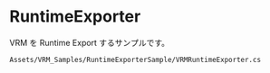 # RuntimeExporter

VRM を Runtime Export するサンプルです。

`Assets/VRM_Samples/RuntimeExporterSample/VRMRuntimeExporter.cs`

